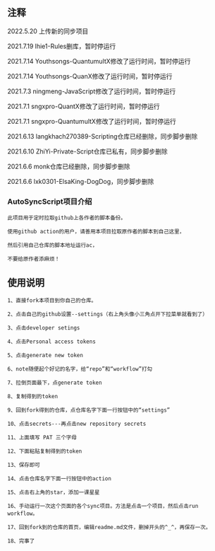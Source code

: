 ## 注释
2022.5.20 上传新的同步项目

2021.7.19 lhie1-Rules删库，暂时停运行

2021.7.14 Youthsongs-QuantumultX修改了运行时间，暂时停运行

2021.7.14 Youthsongs-QuanX修改了运行时间，暂时停运行

2021.7.3 ningmeng-JavaScript修改了运行时间，暂时停运行

2021.7.1 sngxpro-QuantX修改了运行时间，暂时停运行

2021.7.1 sngxpro-QuantumultX修改了运行时间，暂时停运行

2021.6.13 langkhach270389-Scripting仓库已经删除，同步脚步删除

2021.6.10 ZhiYi-Private-Script仓库已私有，同步脚步删除

2021.6.6 monk仓库已经删除，同步脚步删除

2021.6.6 lxk0301-ElsaKing-DogDog，同步脚步删除

### AutoSyncScript项目介绍
```
此项目用于定时拉取github上各作者的脚本备份。

使用github action的用户，请善用本项目拉取原作者的脚本到自己这里，

然后引用自己仓库的脚本地址运行ac，

不要给原作者添麻烦！
```

## 使用说明
```
1、直接fork本项目到你自己的仓库。

2、点击自己的github设置--settings（右上角头像小三角点开下拉菜单就看到了）

3、点击developer setings

4、点击Personal access tokens

5、点击generate new token

6、note随便起个好记的名字，给“repo”和“workflow”打勾

7、拉倒页面最下，点generate token

8、复制得到的token

9、回到fork得到的仓库，点仓库名字下面一行按钮中的“settings”

10、点击secrets---再点击new repository secrets

11、上面填写 PAT 三个字母

12、下面粘贴复制得到的token

13、保存即可

14、点击仓库名字下面一行按钮中的action

15、点击右上角的star，添加一课星星

16、手动运行一次这个页面的各个sync项目。方法是点击一个项目，然后点击run workflow。

17、回到fork到的仓库的首页，编辑readme.md文件，删掉开头的^_^，再保存一次。

18、完事了

```

